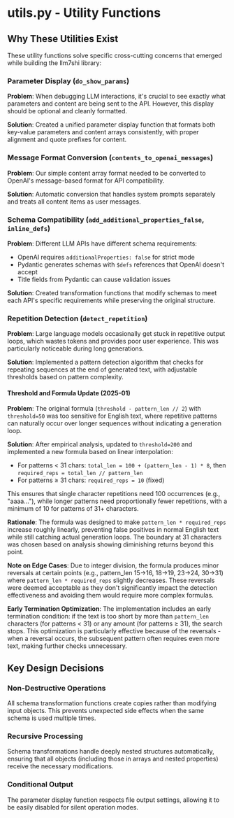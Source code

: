 # utils.py - Utility Functions

## Why These Utilities Exist

These utility functions solve specific cross-cutting concerns that emerged while building the llm7shi library:

### Parameter Display (`do_show_params`)
**Problem**: When debugging LLM interactions, it's crucial to see exactly what parameters and content are being sent to the API. However, this display should be optional and cleanly formatted.

**Solution**: Created a unified parameter display function that formats both key-value parameters and content arrays consistently, with proper alignment and quote prefixes for content.

### Message Format Conversion (`contents_to_openai_messages`)
**Problem**: Our simple content array format needed to be converted to OpenAI's message-based format for API compatibility.

**Solution**: Automatic conversion that handles system prompts separately and treats all content items as user messages.

### Schema Compatibility (`add_additional_properties_false`, `inline_defs`)
**Problem**: Different LLM APIs have different schema requirements:
- OpenAI requires `additionalProperties: false` for strict mode
- Pydantic generates schemas with `$defs` references that OpenAI doesn't accept
- Title fields from Pydantic can cause validation issues

**Solution**: Created transformation functions that modify schemas to meet each API's specific requirements while preserving the original structure.

### Repetition Detection (`detect_repetition`)
**Problem**: Large language models occasionally get stuck in repetitive output loops, which wastes tokens and provides poor user experience. This was particularly noticeable during long generations.

**Solution**: Implemented a pattern detection algorithm that checks for repeating sequences at the end of generated text, with adjustable thresholds based on pattern complexity.

#### Threshold and Formula Update (2025-01)
**Problem**: The original formula (`threshold - pattern_len // 2`) with `threshold=50` was too sensitive for English text, where repetitive patterns can naturally occur over longer sequences without indicating a generation loop.

**Solution**: After empirical analysis, updated to `threshold=200` and implemented a new formula based on linear interpolation:
- For patterns < 31 chars: `total_len = 100 + (pattern_len - 1) * 8`, then `required_reps = total_len // pattern_len`
- For patterns ≥ 31 chars: `required_reps = 10` (fixed)

This ensures that single character repetitions need 100 occurrences (e.g., "aaaa..."), while longer patterns need proportionally fewer repetitions, with a minimum of 10 for patterns of 31+ characters.

**Rationale**: The formula was designed to make `pattern_len * required_reps` increase roughly linearly, preventing false positives in normal English text while still catching actual generation loops. The boundary at 31 characters was chosen based on analysis showing diminishing returns beyond this point.

**Note on Edge Cases**: Due to integer division, the formula produces minor reversals at certain points (e.g., pattern_len 15→16, 18→19, 23→24, 30→31) where `pattern_len * required_reps` slightly decreases. These reversals were deemed acceptable as they don't significantly impact the detection effectiveness and avoiding them would require more complex formulas.

**Early Termination Optimization**: The implementation includes an early termination condition: if the text is too short by more than `pattern_len` characters (for patterns < 31) or any amount (for patterns ≥ 31), the search stops. This optimization is particularly effective because of the reversals - when a reversal occurs, the subsequent pattern often requires even more text, making further checks unnecessary.

## Key Design Decisions

### Non-Destructive Operations
All schema transformation functions create copies rather than modifying input objects. This prevents unexpected side effects when the same schema is used multiple times.

### Recursive Processing
Schema transformations handle deeply nested structures automatically, ensuring that all objects (including those in arrays and nested properties) receive the necessary modifications.

### Conditional Output
The parameter display function respects file output settings, allowing it to be easily disabled for silent operation modes.
